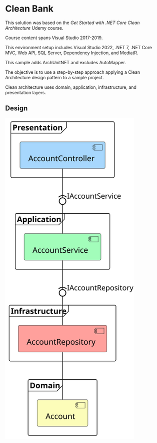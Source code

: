 # Clean Bank
This solution was based on the _Get Started with .NET Core Clean Architecture_ Udemy course.

Course content spans Visual Studio 2017-2019.

This environment setup includes Visual Studio 2022, .NET 7, .NET Core MVC, Web API, SQL Server, Dependency Injection, and MediatR.

This sample adds ArchUnitNET and excludes AutoMapper.  

The objective is to use a step-by-step approach applying a Clean Architecture design pattern to a sample project.

Clean architecture uses domain, application, infrastructure, and presentation layers. 


## Design
![Account Component Diagram](./Bank.Diagram/Account/Account.svg "Account")

